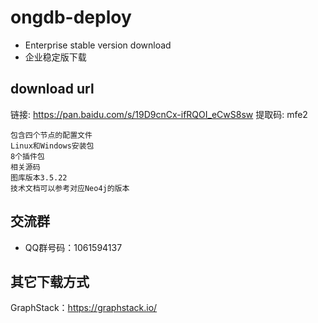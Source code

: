 # ongdb-deploy
- Enterprise stable version download
- 企业稳定版下载
## download url
链接: https://pan.baidu.com/s/19D9cnCx-ifRQOI_eCwS8sw 提取码: mfe2
```
包含四个节点的配置文件
Linux和Windows安装包
8个插件包
相关源码
图库版本3.5.22
技术文档可以参考对应Neo4j的版本
```
## 交流群
- QQ群号码：1061594137
## 其它下载方式
GraphStack：https://graphstack.io/
